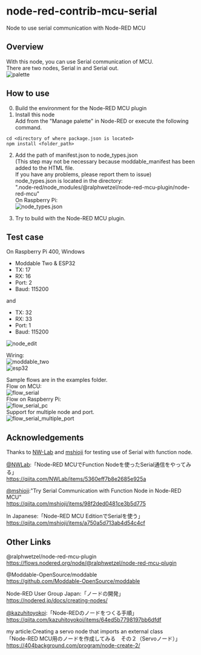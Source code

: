 # node-red-contrib-mcu-serial

Node to use serial communication with Node-RED MCU

## Overview

With this node, you can use Serial communication of MCU.  
There are two nodes, Serial in and Serial out.  
![palette](./image/palette.png)

## How to use

0. Build the environment for the Node-RED MCU plugin  
1. Install this node  
Add from the "Manage palette" in Node-RED or execute the following command.  

```
cd <directory of where package.json is located>  
npm install <folder_path>  
```

2. Add the path of manifest.json to node_types.json  
(This step may not be necessary because moddable_manifest has been added to the HTML file.  
If you have any problems, please report them to issue)  
node_types.json is located in the directory:  
".node-red/node_modules/@ralphwetzel/node-red-mcu-plugin/node-red-mcu"  
On Raspberry Pi:  
![node_types.json](./image/node_types.json.png)  

3. Try to build with the Node-RED MCU plugin.

## Test case

On Raspberry Pi 400, Windows  

- Moddable Two & ESP32
- TX: 17
- RX: 16
- Port: 2
- Baud: 115200

 and  

- TX: 32
- RX: 33
- Port: 1
- Baud: 115200

![node_edit](./image/node_edit.png)  

Wiring:  
![moddable_two](./image/sample_moddable_two.jpg)  
![esp32](./image/sample_esp32.jpg)  

Sample flows are in the examples folder.  
Flow on MCU:  
![flow_serial](./image/flow_serial.png)  
Flow on Raspberry Pi:  
![flow_serial_pc](./image/flow_serial_pc.png)  
Support for multiple node and port.  
![flow_serial_multiple_port](./image/flow_serial_multiple_port.jpg)  

## Acknowledgements

Thanks to [NW-Lab](https://github.com/NW-Lab) and [mshioji](https://github.com/mshioji) for testing use of Serial with function node.  

[@NWLab](https://qiita.com/NWLab):「Node-RED MCUでFunction Nodeを使ったSerial通信をやってみる」  
<https://qiita.com/NWLab/items/5360eff7b8e2685e925a>  

[@mshioji](https://qiita.com/mshioji):"Try Serial Communication with Function Node in Node-RED MCU"  
<https://qiita.com/mshioji/items/98f2ded0481ce3b5d775>  

In Japanese:「Node-RED MCU EditionでSerialを使う」  
<https://qiita.com/mshioji/items/a750a5d713ab4d54c4cf>  

## Other Links

@ralphwetzel/node-red-mcu-plugin  
<https://flows.nodered.org/node/@ralphwetzel/node-red-mcu-plugin>  

@Moddable-OpenSource/moddable  
<https://github.com/Moddable-OpenSource/moddable>  

Node-RED User Group Japan:「ノードの開発」  
<https://nodered.jp/docs/creating-nodes/>  

[@kazuhitoyokoi](https://qiita.com/kazuhitoyokoi):「Node-REDのノードをつくる手順」  
<https://qiita.com/kazuhitoyokoi/items/64ed5b7798197bb6dfdf>  

my article:Creating a servo node that imports an external class  
「Node-RED MCU用のノードを作成してみる　その２（Servoノード）」  
<https://404background.com/program/node-create-2/>  
